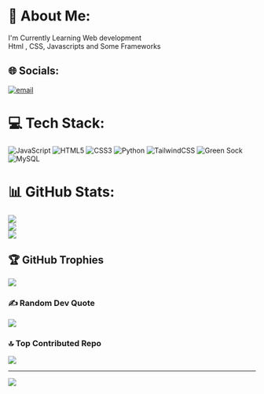 # 💫 About Me:
I'm Currently Learning Web development<br>Html , CSS, Javascripts and Some Frameworks


## 🌐 Socials:
[![email](https://img.shields.io/badge/Email-D14836?logo=gmail&logoColor=white)](mailto:ishittomar3115@gmail.com) 

# 💻 Tech Stack:
![JavaScript](https://img.shields.io/badge/javascript-%23323330.svg?style=for-the-badge&logo=javascript&logoColor=%23F7DF1E) ![HTML5](https://img.shields.io/badge/html5-%23E34F26.svg?style=for-the-badge&logo=html5&logoColor=white) ![CSS3](https://img.shields.io/badge/css3-%231572B6.svg?style=for-the-badge&logo=css3&logoColor=white) ![Python](https://img.shields.io/badge/python-3670A0?style=for-the-badge&logo=python&logoColor=ffdd54) ![TailwindCSS](https://img.shields.io/badge/tailwindcss-%2338B2AC.svg?style=for-the-badge&logo=tailwind-css&logoColor=white) ![Green Sock](https://img.shields.io/badge/green%20sock-88CE02?style=for-the-badge&logo=greensock&logoColor=white) ![MySQL](https://img.shields.io/badge/mysql-4479A1.svg?style=for-the-badge&logo=mysql&logoColor=white)
# 📊 GitHub Stats:
![](https://github-readme-stats.vercel.app/api?username=Kakarot-XGUI&theme=radical&hide_border=false&include_all_commits=true&count_private=true)<br/>
![](https://nirzak-streak-stats.vercel.app/?user=Kakarot-XGUI&theme=radical&hide_border=false)<br/>
![](https://github-readme-stats.vercel.app/api/top-langs/?username=Kakarot-XGUI&theme=radical&hide_border=false&include_all_commits=true&count_private=true&layout=compact)

## 🏆 GitHub Trophies
![](https://github-profile-trophy.vercel.app/?username=Kakarot-XGUI&theme=radical&no-frame=false&no-bg=true&margin-w=4)

### ✍️ Random Dev Quote
![](https://quotes-github-readme.vercel.app/api?type=horizontal&theme=radical)

### 🔝 Top Contributed Repo
![](https://github-contributor-stats.vercel.app/api?username=Kakarot-XGUI&limit=5&theme=radical&combine_all_yearly_contributions=true)

---
[![](https://visitcount.itsvg.in/api?id=Kakarot-XGUI&icon=0&color=12)](https://visitcount.itsvg.in)

<!-- Proudly created with GPRM ( https://gprm.itsvg.in ) -->
